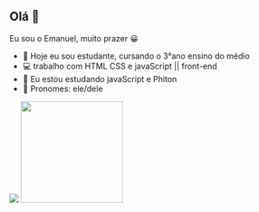## Olá 👋
Eu sou o Emanuel, muito prazer 😀

- 🔭 Hoje eu sou estudante, cursando o 3°ano ensino do médio
- 💻 trabalho com HTML CSS e javaScript || front-end
- 🌱 Eu estou estudando javaScript e Phiton
- 🤔 Pronomes: ele/dele

<picture>
  <source
    srcset="https://github-readme-stats.vercel.app/api?username=emanuelhmarcineksilva&show_icons=true&theme=merko"
    media="(prefers-color-scheme: dark)"
  />
  <source
    srcset="https://github-readme-stats.vercel.app/api?username=emanuelhmarcineksilva&show_icons=true"
    media="(prefers-color-scheme: light), (prefers-color-scheme: no-preference)"
  />
  <img src="https://github-readme-stats.vercel.app/api?username=anuraghazra&show_icons=true" />
</picture>

<a href="https://github.com/emanuelhmarcineksilva">
  <img height=180 align="rigth" src="https://github-readme-stats.vercel.app/api/top-langs?username=emanuelhmarcineksilva&layout=compact&langs_count=8&card_width=320"/>
</a>
